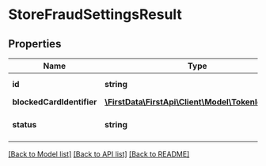 # StoreFraudSettingsResult

## Properties
Name | Type | Description | Notes
------------ | ------------- | ------------- | -------------
**id** | **string** | An outlet identificator. | [optional] 
**blockedCardIdentifier** | [**\FirstData\FirstApi\Client\Model\TokenIdentifier**](TokenIdentifier.md) |  | [optional] 
**status** | **string** | Status from fraud settings. | [optional] 

[[Back to Model list]](../README.md#documentation-for-models) [[Back to API list]](../README.md#documentation-for-api-endpoints) [[Back to README]](../README.md)


